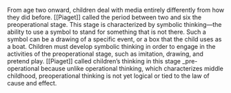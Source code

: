From age two onward, children deal with media entirely differently from how they did before. [[Piaget]] called the period between two and six the preoperational stage. This stage is characterized by symbolic thinking—the ability to use a symbol to stand for something that is not there. Such a symbol can be a drawing of a specific event, or a box that the child uses as a boat. Children must develop symbolic thinking in order to engage in the activities of the preoperational stage, such as imitation, drawing, and pretend play. [[Piaget]] called children’s thinking in this stage _pre-operational because unlike operational thinking, which characterizes middle childhood, preoperational thinking is not yet logical or tied to the law of cause and effect.